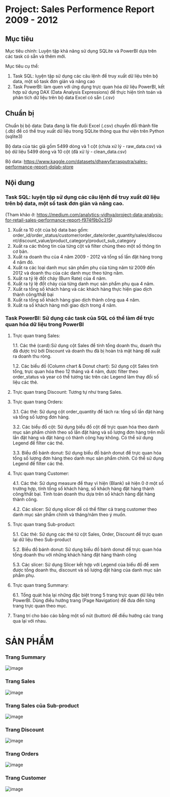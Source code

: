 # Project: Sales Performence Report 2009 - 2012
## Mục tiêu 
Mục tiêu chính: Luyện tập khả năng sử dụng SQLite và PowerBI dựa trên các task có sẵn và thêm mới.

Mục tiêu cụ thể: 
  1. Task SQL: luyện tập sử dụng các câu lệnh để truy xuất dữ liệu trên bộ data, một số task đơn giản và nâng cao
  2. Task PowerBI: làm quen với ứng dụng trực quan hóa dữ liệu PowerBI, kết hợp sử dụng DAX (Data Analysis Expressions) để thực hiện tính toán và phân tích dữ liệu trên bộ data Excel có sẵn (.csv) 

## Chuẩn bị
Chuẩn bị bộ data: Data đang là file đuôi Excel (.csv) chuyển đổi thành file (.db) để có thể truy xuất dữ liệu trong SQLite thông qua thư viện trên Python (sqlite3)

Bộ data của tác giả gồm 5499 dòng và 1 cột (chưa xử lý - raw_data.csv) và bộ dữ liệu 5499 dòng và 10 cột (đã xử lý - clean_data.csv)

Bộ data: https://www.kaggle.com/datasets/dhawyfarrasputra/sales-performance-report-dqlab-store

## Nội dung 

### Task SQL: luyện tập sử dụng các câu lệnh để truy xuất dữ liệu trên bộ data, một số task đơn giản và nâng cao.

(Tham khảo ở: https://medium.com/analytics-vidhya/project-data-analysis-for-retail-sales-performance-report-f974f9b0c315)
  1. Xuất ra 10 cột của bộ data bao gồm: order_id/order_status/customer/order_date/order_quantity/sales/discount/discount_value/product_category/product_sub_category
  2. Xuất ra các thông tin của từng cột và filter chúng theo một số thông tin cơ bản.
  3. Xuất ra doanh thu của 4 năm 2009 - 2012 và tổng số lần đặt hàng trong 4 năm đó.
  4. Xuất ra các loại danh mục sản phẩm phụ của từng năm từ 2009 đến 2012 và doanh thu của các danh mục theo từng năm.
  5. Xuất ra tỷ lệ đốt cháy (Burn Rate) của 4 năm.
  6. Xuất ra tỷ lệ đốt cháy của từng danh mục sản phẩm phụ qua 4 năm.
  7. Xuất ra tổng số khách hàng và các khách hàng thực hiện giao dịch thành công/thất bại
  8. Xuất ra tổng số khách hàng giao dịch thành công qua 4 năm.
  9. Xuất ra số khách hàng mới giao dịch trong 4 năm.

### Task PowerBI: Sử dụng các task của SQL có thể làm để trực quan hóa dữ liệu trong PowerBI
  1. Trực quan trang Sales:
     
     1.1. Các thẻ (card):Sử dụng cột Sales để tính tổng doanh thu, doanh thu đã được trừ bởi Discount và doanh thu đã bị hoàn trả mặt hàng để xuất ra doanh thu ròng.
     
     1.2. Các biểu đồ (Column chart & Donut chart): Sử dụng cột Sales tính tổng, trực quan hóa theo 12 tháng và 4 năm, được filter theo order_status và year có thể tương tác trên các Legend làm thay đổi số liệu các thẻ.
     
  2. Trực quan trang Discount: Tương tự như trang Sales.
  3. Trực quan trang Orders:

     3.1. Các thẻ: Sử dụng cột order_quantity để tách ra: tổng số lần đặt hàng và tổng số lượng đơn hàng.
     
     3.2. Các biểu đồ cột: Sử dụng biểu đồ cột để trực quan hóa theo danh mục sản phẩm chính theo số lần đặt hàng và số lượng đơn hàng trên mỗi lần đặt hàng và đặt hàng có thành công hay không. Có thể sử dụng Legend để filter các thẻ.
     
     3.3. Biểu đồ bánh donut: Sử dụng biểu đồ bánh donut để trực quan hóa tổng số lượng đơn hàng theo danh mục sản phẩm chính. Có thể sử dụng Legend để filter các thẻ.
     
  4. Trực quan trang Customer:

     4.1. Các thẻ: Sử dụng measure để thay vì hiện (Blank) sẽ hiện 0 ở một số trường hợp, tính tổng số khách hàng, số khách hàng đặt hàng thành công/thất bại. Tính toán doanh thu dựa trên số khách hàng đặt hàng thành công.
     
     4.2. Các slicer: Sử dụng slicer để có thể filter cả trang customer theo danh mục sản phẩm chính và tháng/năm theo ý muốn.
     
  5. Trực quan trang Sub-product:
     
     5.1. Các thẻ: Sử dụng các thẻ từ cột Sales, Order, Discount để trực quan lại dữ liệu theo Sub-product
     
     5.2. Biểu đồ bánh donut: Sử dụng biểu đồ bánh donut để trực quan hóa tổng doanh thu với những khách hàng đặt hàng thành công
     
     5.3. Các slicer: Sử dụng Slicer kết hợp với Legend của biểu đồ để xem được tổng doanh thu, discount và số lượng đặt hàng của danh mục sản phẩm phụ.
     
  6. Trực quan trang Summary:
     
     6.1. Tổng quát hóa lại những đặc biệt trong 5 trang trực quan dữ liệu trên PowerBI. Dùng điều hướng trang (Page Navigation) để đưa đến từng trang trực quan theo mục.
     
  7. Trang trí cho báo cáo bằng một số nút (button) để điều hướng các trang qua lại với nhau.

# **SẢN PHẨM**
### Trang Summary
![image](https://github.com/user-attachments/assets/660bb73b-2f54-4e0b-941b-3c4d08b4390b)
### Trang Sales
![image](https://github.com/user-attachments/assets/edd79c22-6c58-4c12-838d-503a69cb8a2f)
### Trang Sales của Sub-product
![image](https://github.com/user-attachments/assets/9915f40a-aa30-4905-9581-3aea16e89fe9)
### Trang Discount
![image](https://github.com/user-attachments/assets/4154238e-62e3-4581-aada-ae70da2eeb8f)
### Trang Orders
![image](https://github.com/user-attachments/assets/a8b82f9f-8a05-42c8-be29-65027dab4c61)
### Trang Customer
![image](https://github.com/user-attachments/assets/ee9b155f-b066-4a2d-81ac-e8e6a20e2ada)






